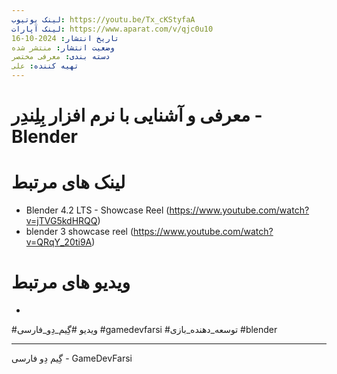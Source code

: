 ```yaml
---
لینک یوتیوب: https://youtu.be/Tx_cKStyfaA
لینک آپارات: https://www.aparat.com/v/qjc0u10
تاریخ انتشار: 2024-10-16
وضعیت انتشار: منتشر شده
دسته بندی: معرفی مختصر
تهیه کننده: علی
---
```


# معرفی و آشنایی با نرم افزار بِلِندِر - Blender
# لینک های مرتبط
- Blender 4.2 LTS - Showcase Reel  (https://www.youtube.com/watch?v=jTVG5kdHRQQ)
- blender 3 showcase reel (https://www.youtube.com/watch?v=QRqY_20ti9A) 
# ویدیو های مرتبط
-

#ویدیو #گِیم_دِو_فارسی #gamedevfarsi #توسعه_دهنده_بازی #blender

---
گِیم دِو فارسی - GameDevFarsi
